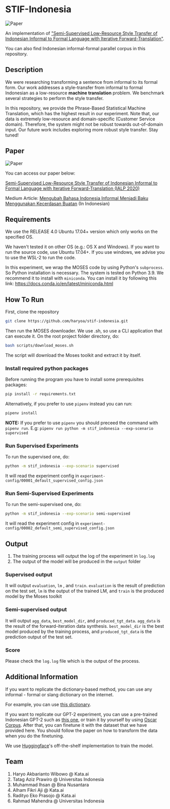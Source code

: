 # STIF-Indonesia

![Paper](imgs/meme_stif.PNG)

An implementation of ["Semi-Supervised Low-Resource Style Transfer of Indonesian Informal to Formal Language with Iterative Forward-Translation"](https://arxiv.org/abs/2011.03286v1).

You can also find Indonesian informal-formal parallel corpus in this repository.

## Description

We were researching transforming a sentence from informal to its formal form. Our work addresses a style-transfer from informal to formal  Indonesian as a low-resource **machine translation**  problem. We benchmark several strategies to perform the style transfer.

In this repository, we provide the Phrase-Based Statistical Machine Translation, which has the highest result in our experiment. Note that, our data is extremely low-resource and domain-specific (Customer Service domain). Therefore, the system might not be robust towards out-of-domain input. Our future work includes exploring more robust style transfer. Stay tuned!

## Paper

![Paper](imgs/paper.PNG)

You can access our paper below:

[Semi-Supervised Low-Resource Style Transfer of Indonesian Informal to Formal Language with Iterative Forward-Translation (IALP 2020)](https://arxiv.org/abs/2011.03286v1)

Medium Article: [Mengubah Bahasa Indonesia Informal Menjadi Baku Menggunakan Kecerdasan Buatan](https://medium.com/kata-engineering/mengubah-bahasa-indonesia-informal-menjadi-baku-menggunakan-kecerdasan-buatan-4c6317b00ea5) (In Indonesian)

## Requirements

We use the RELEASE 4.0 Ubuntu 17.04+ version which only works on the specified OS.

We haven't tested it on other OS (e.g.: OS X and Windows). If you want to run the source code, use Ubuntu 17.04+. If you use windows, we advise you to use the WSL-2 to run the code.

In this experiment, we wrap the MOSES code by using Python's `subprocess`. So Python installation is necessary. The system is tested on Python 3.9. We recommend it to install with `miniconda`. You can install it by following this link: https://docs.conda.io/en/latest/miniconda.html

## How To Run

First, clone the repository

```bash
git clone https://github.com/haryoa/stif-indonesia.git
```

Then run the MOSES downloader. We use .sh, so use a CLI application that can execute it. On the root project folder directory, do:

```bash
bash scripts/download_moses.sh
```

The script will download the Moses toolkit and extract it by itself.

### Install required python packages

Before running the program you have to install some prerequisites packages:

```bash
pip install -r requirements.txt
```

Alternatively, if you prefer to use `pipenv` instead you can run:

```bash
pipenv install
```

__NOTE:__ If you prefer to use `pipenv` you should preceed the command with `pipenv run`. E.g: `pipenv run python -m stif_indonesia --exp-scenario supervised`

### Run Supervised Experiments

To run the supervised one, do:

```bash
python -m stif_indonesia --exp-scenario supervised
```

It will read the experiment config in `experiment-config/00001_default_supervised_config.json`

### Run Semi-Supervised Experiments

To run the semi-supervised one, do:

```bash
python -m stif_indonesia --exp-scenario semi-supervised
```

It will read the experiment config in `experiment-config/00002_default_semi_supervised_config.json`

## Output

1. The training process will output the log of the experiment in `log.log`
2. The output of the model will be produced in the `output` folder

### Supervised output

It will output `evaluation`, `lm` , and `train`. `evaluation` is the result of  prediction on the test set, `lm` is the output of the trained LM, and `train` is the produced model by the Moses toolkit

### Semi-supervised output

It will output `agg_data`, `best_model_dir`, and `produced_tgt_data`. `agg_data` is the result of the forward-iteration data synthesis. `best_model_dir` is the best model produced by the training process, and `produced_tgt_data` is the prediction output of the test set.

### Score

Please check the `log.log` file which is the output of the process. 

## Additional Information

If you want to replicate the dictionary-based method, you can use any informal - formal or slang dictionary on the internet.

For example, you can use [this dictionary](https://github.com/louisowen6/NLP_bahasa_resources/blob/master/combined_slang_words.txt).

If you want to replicate our GPT-2 experiment, you can use a pre-trained Indonesian GPT-2 such as [this one](https://huggingface.co/cahya/gpt2-large-indonesian-522M), or train it by yourself by using [Oscar Corpus](https://oscar-corpus.com/). After that, you can finetune it with the dataset that we have provided here. You should follow the paper on how to transform the data when you do the finetuning.

We use [Huggingface](https://github.com/huggingface/transformers)'s off-the-shelf implementation to train the model.

## Team

1. Haryo Akbarianto Wibowo @ Kata.ai
2. Tatag Aziz Prawiro @ Universitas Indonesia
3. Muhammad Ihsan @ Bina Nusantara
4. Alham Fikri Aji @ Kata.ai
5. Radityo Eko Prasojo @ Kata.ai
6. Rahmad Mahendra @ Universitas Indonesia
